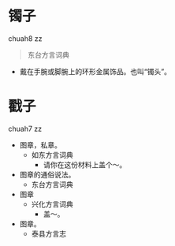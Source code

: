 # 镯子
chuah8 zz
> 东台方言词典
- 戴在手腕或脚腕上的环形金属饰品。也叫“镯头”。

# 戳子
chuah7 zz
+ 图章，私章。
  * 如东方言词典
    - 请你在这份材料上盖个～。
+ 图章的通俗说法。
  * 东台方言词典
+ 图章
  * 兴化方言词典
    - 盖～。
+ 图章。
  * 泰县方言志

